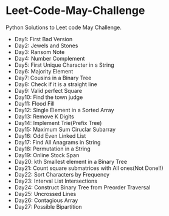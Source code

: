 # Leet-Code-May-Challenge

Python Solutions to Leet code May Challenge.

<ul>
    <li>Day1: First Bad Version</li>
    <li>Day2: Jewels and Stones</li>
    <li>Day3: Ransom Note</li>
    <li>Day4: Number Complement</li>
    <li>Day5: First Unique Character in s String</li>
    <li>Day6: Majority Element</li>
    <li>Day7: Cousins in a Binary Tree</li>
    <li>Day8: Check if it is a straight line</li>
    <li>Day9: Valid perfect Square</li>
    <li>Day10: Find the town judge</li>
    <li>Day11: Flood Fill</li>
    <li>Day12: Single Element in a Sorted Array</li>
    <li>Day13: Remove K Digits</li>
    <li>Day14: Implement Trie(Prefix Tree)</li>
    <li>Day15: Maximum Sum Ciruclar Subarray</li>
    <li>Day16: Odd Even Linked List</li>
    <li>Day17: Find All Anagrams in String</li>
    <li>Day18: Permutation in a String</li>
    <li>Day19: Online Stock Span</li>
    <li>Day20: kth Smallest element in a Binary Tree</li>
    <li>Day21: Count square submatrices with All ones(Not Done!!)</li>
    <li>Day22: Sort Characters by Frequency</li>
    <li>Day23: Interval List Intersections</li>
    <li>Day24: Construct Binary Tree from Preorder Traversal</li>
    <li>Day25: Uncrossed Lines</li>
    <li>Day26: Contagious Array</li>
    <li>Day27: Possible Bipartition</li>
</ul>